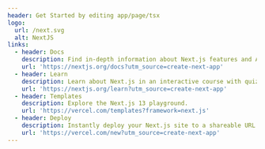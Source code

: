 ```yaml
---
header: Get Started by editing app/page/tsx
logo:
  url: /next.svg
  alt: NextJS
links:
  - header: Docs
    description: Find in-depth information about Next.js features and API.
    url: 'https://nextjs.org/docs?utm_source=create-next-app'
  - header: Learn
    description: Learn about Next.js in an interactive course with quizzes!
    url: 'https://nextjs.org/learn?utm_source=create-next-app'
  - header: Templates
    description: Explore the Next.js 13 playground.
    url: 'https://vercel.com/templates?framework=next.js'
  - header: Deploy
    description: Instantly deploy your Next.js site to a shareable URL with Vercel.
    url: 'https://vercel.com/new?utm_source=create-next-app'
---
```

